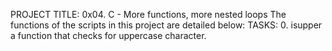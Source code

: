 PROJECT TITLE: 0x04. C - More functions, more nested loops
The functions of the scripts in this project are detailed below:
TASKS:
0. isupper
        a function that checks for uppercase character.
